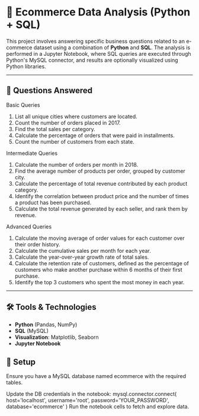 # 🛒 Ecommerce Data Analysis (Python + SQL)

This project involves answering specific business questions related to an e-commerce dataset using a combination of **Python** and **SQL**. The analysis is performed in a Jupyter Notebook, where SQL queries are executed through Python's MySQL connector, and results are optionally visualized using Python libraries.

---

## 📌 Questions Answered

Basic Queries
1. List all unique cities where customers are located.
2. Count the number of orders placed in 2017.
3. Find the total sales per category.
4. Calculate the percentage of orders that were paid in installments.
5. Count the number of customers from each state. 

Intermediate Queries
1. Calculate the number of orders per month in 2018.
2. Find the average number of products per order, grouped by customer city.
3. Calculate the percentage of total revenue contributed by each product category.
4. Identify the correlation between product price and the number of times a product has been purchased.
5. Calculate the total revenue generated by each seller, and rank them by revenue.

Advanced Queries
1. Calculate the moving average of order values for each customer over their order history.
2. Calculate the cumulative sales per month for each year.
3. Calculate the year-over-year growth rate of total sales.
4. Calculate the retention rate of customers, defined as the percentage of customers who make another purchase within 6 months of their first purchase.
5. Identify the top 3 customers who spent the most money in each year.
---

## 🛠 Tools & Technologies

- **Python** (Pandas, NumPy)
- **SQL** (MySQL)
- **Visualization**: Matplotlib, Seaborn
- **Jupyter Notebook**

## 💾 Setup
Ensure you have a MySQL database named ecommerce with the required tables.

Update the DB credentials in the notebook:
mysql.connector.connect(
    host='localhost',
    username='root',
    password='YOUR_PASSWORD',
    database='ecommerce'
)
Run the notebook cells to fetch and explore data.
